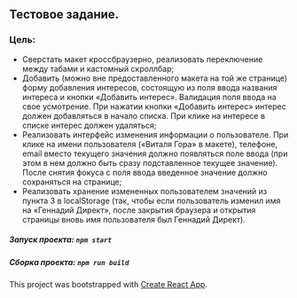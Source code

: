 ## Тестовое задание.

### Цель:

* Сверстать макет кроссбраузерно, реализовать переключение между табами и кастомный скроллбар;
* Добавить (можно вне предоставленного макета на той же странице) форму добавления интересов, состоящую из поля ввода названия интереса и кнопки «Добавить интерес». Валидация поля ввода на свое усмотрение. При нажатии кнопки «Добавить интерес» интерес должен добавляться в начало списка. При клике на интересе в списке интерес должен удаляться;
* Реализовать интерфейс изменения информации о пользователе. При клике на имени пользователя («Виталя Гора» в макете), телефоне, email вместо текущего значения должно появляться поле ввода (при этом в нем должно быть сразу подставленное текущее значение). После снятия фокуса с поля ввода введенное значение должно сохраняться на странице;
* Реализовать хранение измененных пользователем значений из пункта 3 в localStorage (так, чтобы если пользователь изменил имя на «Геннадий Директ», после закрытия браузера и открытия страницы вновь имя пользователя был Геннадий Директ).

##### Запуск проекта: `npm start`
##### Сборка проекта: `npm run build`

This project was bootstrapped with [Create React App](https://github.com/facebook/create-react-app).

